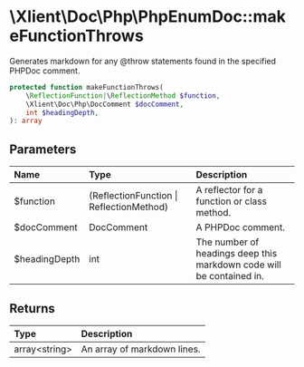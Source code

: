 # \\Xlient\\Doc\\Php\\PhpEnumDoc::makeFunctionThrows

Generates markdown for any \@throw statements found in the specified PHPDoc comment.

```php
protected function makeFunctionThrows(
    \ReflectionFunction|\ReflectionMethod $function,
    \Xlient\Doc\Php\DocComment $docComment,
    int $headingDepth,
): array
```

## Parameters

| Name | Type | Description |
| :--- | :--- | :--- |
| $function | \(ReflectionFunction \| ReflectionMethod\) | A reflector for a function or class method. |
| $docComment | DocComment | A PHPDoc comment. |
| $headingDepth | int | The number of headings deep this markdown code will be contained in. |

## Returns

| Type | Description |
| :--- | :--- |
| array\<string\> | An array of markdown lines. |